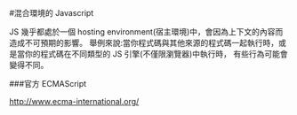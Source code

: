 #混合環境的 Javascript

JS 幾乎都處於一個 hosting environment(宿主環境)中，會因為上下文的內容而造成不可預期的影響。
舉例來說:當你程式碼與其他來源的程式碼一起執行時，或是當你的程式碼在不同類型的 JS 引擎(不僅限瀏覽器)中執行時，
有些行為可能會變得不同。

###官方 ECMAScript

http://www.ecma-international.org/
